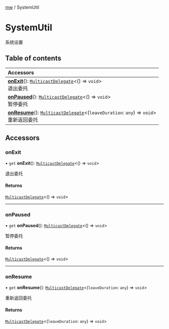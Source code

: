 [mw](../groups/Scripting.mw.md) / SystemUtil

# SystemUtil <Badge type="tip" text="Class" /> <Score text="SystemUtil" />

系统设置

## Table of contents

| Accessors |
| :-----|
| **[onExit](Core.mw.SystemUtil.SystemUtil.md#onexit)**(): [`MulticastDelegate`](mw.MulticastDelegate.md)<() => `void`\> <br> 退出委托|
| **[onPaused](Core.mw.SystemUtil.SystemUtil.md#onpaused)**(): [`MulticastDelegate`](mw.MulticastDelegate.md)<() => `void`\> <br> 暂停委托|
| **[onResume](Core.mw.SystemUtil.SystemUtil.md#onresume)**(): [`MulticastDelegate`](mw.MulticastDelegate.md)<(`leaveDuration`: `any`) => `void`\> <br> 重新返回委托|

## Accessors

### onExit <Score text="onExit" /> 

• `get` **onExit**(): [`MulticastDelegate`](mw.MulticastDelegate.md)<() => `void`\>

退出委托

#### Returns

[`MulticastDelegate`](mw.MulticastDelegate.md)<() => `void`\>

___

### onPaused <Score text="onPaused" /> 

• `get` **onPaused**(): [`MulticastDelegate`](mw.MulticastDelegate.md)<() => `void`\>

暂停委托

#### Returns

[`MulticastDelegate`](mw.MulticastDelegate.md)<() => `void`\>

___

### onResume <Score text="onResume" /> 

• `get` **onResume**(): [`MulticastDelegate`](mw.MulticastDelegate.md)<(`leaveDuration`: `any`) => `void`\>

重新返回委托

#### Returns

[`MulticastDelegate`](mw.MulticastDelegate.md)<(`leaveDuration`: `any`) => `void`\>
